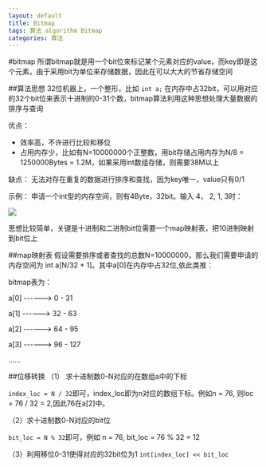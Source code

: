 ```yaml
---
layout: default
title: Bitmap
tags: 算法 algorithm Bitmap
categories: 算法
---
```


#bitmap
所谓bitmap就是用一个bit位来标记某个元素对应的value，而key即是这个元素。由于采用bit为单位来存储数据，因此在可以大大的节省存储空间

##算法思想
32位机器上，一个整形，比如 `int a;` 在内存中占32bit，可以用对应的32个bit位来表示十进制的0-31个数，bitmap算法利用这种思想处理大量数据的排序与查询

优点：
* 效率高，不许进行比较和移位
* 占用内存少，比如有N=10000000个正整数，用bit存储占用内存为N/8 = 1250000Bytes = 1.2M，如果采用int数组存储，则需要38M以上

缺点：
无法对存在重复的数据进行排序和查找，因为key唯一，value只有0/1

示例：
申请一个int型的内存空间，则有4Byte，32bit。输入 4， 2,  1,  3时：

![](http://image17-c.poco.cn/mypoco/myphoto/20150421/13/56244123201504211331193951319442981_000.jpg?1075x351_130)

思想比较简单，关键是十进制和二进制bit位需要一个map映射表，把10进制映射到bit位上

##map映射表
假设需要排序或者查找的总数N=10000000，那么我们需要申请的内存空间为 int a[N/32 + 1]。其中a[0]在内存中占32位,依此类推：

bitmap表为：

a[0] ------> 0 - 31

a[1] ------> 32 - 63

a[2] ------> 64 - 95

a[3] ------> 96 - 127

......

##位移转换
（1） 求十进制数0-N对应的在数组a中的下标

`index_loc = N / 32`即可，index_loc即为n对应的数组下标。例如n = 76, 则loc = 76 / 32 = 2,因此76在a[2]中。

（2）求十进制数0-N对应的bit位

`bit_loc = N % 32`即可，例如 n = 76, bit_loc = 76 % 32 = 12

（3）利用移位0-31使得对应的32bit位为1
`int[index_loc] << bit_loc`